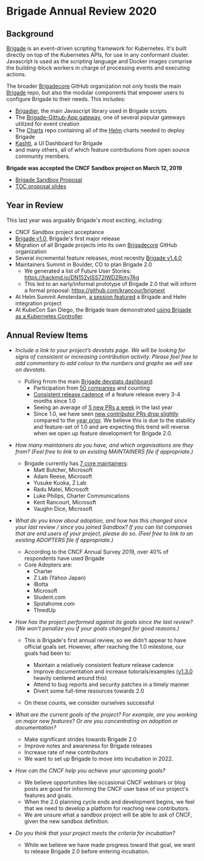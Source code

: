 # Brigade Annual Review 2020

## Background

[Brigade](https://brigade.sh) is an event-driven scripting framework for Kubernetes.  It's built directly on top of the Kubernetes APIs, for use in any conformant cluster.  Javascript is used as the scripting language and Docker images comprise the building-block workers in charge of processing events and executing actions.

The broader [Brigadecore](https://github.com/brigadecore) GitHub organization not only hosts the main [Brigade](https://github.com/brigadecore/brigade) repo, but also the modular components that empower users to configure Brigade to their needs.  This includes:

- [Brigadier](https://github.com/brigadecore/brigadier), the main Javascript library used in Brigade scripts
- The [Brigade-Github-App gateway](https://github.com/brigadecore/brigade-github-app), one of several popular gateways utilized for event creation
- The [Charts](https://github.com/brigadecore/charts) repo containing all of the [Helm](https://helm.sh) charts needed to deploy Brigade
- [Kashti](https://brigadecore/kashti), a UI Dashboard for Brigade
- and many others, all of which feature contributions from open source community members.

**Brigade was accepted the CNCF Sandbox project on March 12, 2019**
- [Brigade Sandbox Proposal](https://github.com/cncf/toc/blob/master/proposals/sandbox/brigade.adoc)
- [TOC proposal slides](https://docs.google.com/presentation/d/1K2mI6CCsCLNl4pK4IL80jekq0-DBgcbWW8iPhOsSXaM/edit#slide=id.g5207231d02_0_0)

## Year in Review

This last year was arguably Brigade's most exciting, including:
- CNCF Sandbox project acceptance
- [Brigade v1.0](https://cloudblogs.microsoft.com/opensource/2019/03/28/announcing-brigade-1-0-new-kind-of-distributed-application/), Brigade's first major release 
- Migration of all Brigade projects into its own [Brigadecore](https://github.com/brigadecore) GitHub organization
- Several incremental feature releases, most recently [Brigade v1.4.0](https://github.com/brigadecore/brigade/releases/tag/v1.4.0)
- Maintainers Summit in Boulder, CO to plan Brigade 2.0 
    - We generated a list of Future User Stories: https://hackmd.io/DN152vISS72IWD2Roty7Ag
    - This led to an early/informal prototype of Brigade 2.0 that will inform a formal proposal: https://github.com/krancour/brignext
- At Helm Summit Amsterdam, [a session featured](https://helmsummit2019.sched.com/event/S8tc/ship-it-faster-safer-cheaper-state-of-the-art-of-gitops-with-helm-yusuke-kuoka-z-lab-corporation) a Brigade and Helm integration project
- At KubeCon San Diego, the Brigade team demonstrated [using Brigade as a Kubernetes Controller](https://github.com/brigadecore/buck).


## Annual Review Items

- *Include a link to your project’s devstats page. We will be looking for signs of consistent or increasing contribution activity. Please feel free to add commentary to add colour to the numbers and graphs we will see on devstats.*
  - Pulling frrom the main [Brigade devstats dashboard](https://brigade.devstats.cncf.io/d/8/dashboards?orgId=1&refresh=15m):
    - Participation from [50 companies](https://brigade.devstats.cncf.io/d/5/companies-table?orgId=1) and counting
    - [Consistent release cadence](https://brigade.devstats.cncf.io/d/47/github-events?orgId=1&from=1553666400000&to=now) of a feature release every 3-4 months since 1.0
    - Seeing an average of [5 new PRs a week](https://brigade.devstats.cncf.io/d/15/new-prs-in-repository-groups?orgId=1&from=1553666400000&to=now) in the last year
    - Since 1.0, we have seen [new contributor PRs drop slightly](https://brigade.devstats.cncf.io/d/52/new-contributors-table?orgId=1&from=now-1y&to=now) compared to the [year prior](https://brigade.devstats.cncf.io/d/52/new-contributors-table?orgId=1&from=1522130400000&to=1553666400000). We believe this is due to the stability and feature-set of 1.0 and are expecting this trend will reverse when we open up feature development for Brigade 2.0. 


- *How many maintainers do you have, and which organisations are they from? (Feel free to link to an existing MAINTAINERS file if appropriate.)*
    - Brigade currently has [7 core maintainers](https://github.com/brigadecore/brigade/blob/master/CODEOWNERS#L4):
        - Matt Butcher, Microsoft
        - Adam Reese, Microsoft
        - Yusuke Kuoka, Z Lab
        - Radu Matei, Microsoft
        - Luke Philips, Charter Communications
        - Kent Rancourt, Microsoft
        - Vaughn Dice, Microsoft

- *What do you know about adoption, and how has this changed since your last review / since you joined Sandbox? If you can list companies that are end users of your project, please do so. (Feel free to link to an existing ADOPTERS file if appropriate.)*
    - According to the CNCF Annual Survey 2019, over 40% of respondents have used Brigade
    - Core Adopters are:
        - Charter
        - Z Lab (Yahoo Japan)
        - iBotta
        - Microsoft
        - Student.com
        - Spotahome.com
        - ThredUp

- *How has the project performed against its goals since the last review? (We won't penalize you if your goals changed for good reasons.)*
    - This is Brigade's first annual review, so we didn't appear to have official goals set.  However, after reaching the 1.0 milestone, our goals had been to:
        - Maintain a relatively consistent feature release cadence
        - Improve documentation and increase tutorials/examples ([v1.3.0](https://github.com/brigadecore/brigade/releases/tag/v1.3.0) heavily centered around this)
        - Attend to bug reports and security patches in a timely manner 
        - Divert some full-time resources towards 2.0

    - On these counts, we consider ourselves successful

- *What are the current goals of the project? For example, are you working on major new features? Or are you concentrating on adoption or documentation?*
  - Make significant strides towards Brigade 2.0
  - Improve notes and awareness for Brigade releases
  - Increase rate of new contributors
  - We want to set up Brigade to move into incubation in 2022.

- *How can the CNCF help you achieve your upcoming goals?*
    - We believe opportunities like occasional CNCF webinars or blog posts are good for informing the CNCF user base of our project's features and goals.
    - When the 2.0 planning cycle ends and development begins, we feel that we need to develop a platform for reaching new contributors.
    - We are unsure what a sandbox project will be able to ask of CNCF, given the new sandbox definition.

- *Do you think that your project meets the criteria for incubation?*
    - While we believe we have made progress toward that goal, we want to release Brigade 2.0 before entering incubation.